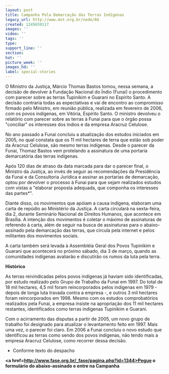 ```yaml
---
layout: post
title: Campanha Pela Demarcação das Terras Indígenas
legacy_url: http://www.mst.org.br/node/84
created: 1245659117
images: ''
video: ''
tags: ''
type: 
support_line: ''
section: 
hat: ''
picture_week: ''
images_hd: ''
label: special-stories
---
```

O Ministro da Justiça, Márcio Thomas Bastos tomou, nessa semana, a decisão de devolver à Fundação Nacional do Índio (Funai) o procedimento com parecer sobre as terras Tupinikim e Guarani no Espírito Santo. A decisão contraria todas as expectativas e vai de encontro ao compromisso firmado pelo Ministro, em reunião pública, realizada em fevereiro de 2006, com os povos indígenas, em Vitória, Espírito Santo. O ministro devolveu o relatório com parecer sobre as terras à Funai para que o órgão possa "conciliar" os interesses dos índios e da empresa Aracruz Celulose. 

No ano passado a Funai concluiu a atualização dos estudos iniciados em 2005, no qual constata que os 11 mil hectares de terra que estão sob poder da Aracruz Celulose, são mesmo terras indígenas. Desde o parecer da Funai, Thomaz Bastos vem protelando a assinatura de uma portaria demarcatória das terras indígenas. 

Após 120 dias de atraso da data marcada para dar o parecer final, o Ministro da Justiça, ao invés de seguir as recomendações da Presidência da Funai e da Consultoria Jurídica e assinar as portarias de demarcação, optou por devolver o processo à Funai para que sejam realizados estudos com vistas a "elaborar proposta adequada, que componha os interesses das partes*".

Diante disso, os movimentos que apóiam a causa indígena, elaboram uma carta de repúdio ao Ministério da Justiça. A carta circulará na sexta-feira, dia 2, durante Seminário Nacional de Direitos Humanos, que acontece em Brasília. A intenção dos movimentos é coletar o máximo de assinaturas de referendo à carta, além de seguir na busca de assinaturas para o abaixo-assinado pela demarcação das terras, que circula pela internet e pelos militantes dos movimentos sociais. 

A carta também será levada à Assembléia Geral dos Povos Tupinikim e Guarani que acontecerá no próximo sábado, dia 3 de março, quando as comunidades indígenas avaliarão e discutirão os rumos da luta pela terra. 

<b>Histórico</b>

As terras reivindicadas pelos povos indígenas já haviam sido identificadas, por estudo realizado pelo Grupo de Trabalho da Funai em 1997. Do total de 18 mil hectares, 4,5 mil foram reincorporados pelos indígenas em 1979 - depois de longa luta travada contra a empresa -, e outros 3 mil hectares foram reincorporados em 1998. Mesmo com os estudos comprobatórios realizados pela Funai, a empresa insiste na apropriação dos 11 mil hectares restantes, identificados como terras indígenas Tupinikim e Guarani.

Com o acirramento das disputas a partir de 2005, um novo grupo de trabalho foi designado para atualizar o levantamento feito em 1997. Mais uma vez, o parecer foi claro. Em 2006 a Funai concluiu o novo estudo que identificou as terras como sendo dos povos indígenas, não tendo mais a empresa Aracruz Celulose, como recorrer dessa decisão.

* Conforme texto do despacho

<b><a href=http://www.fase.org.br/_fase/pagina.php?id=1344>Pegue o formulário do abaixo-assinado e entre na Campanha</a></b>

